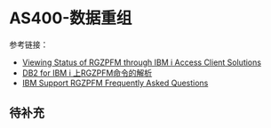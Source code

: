 # AS400-数据重组
参考链接：
- [Viewing Status of RGZPFM through IBM i Access Client Solutions](https://www.ibm.com/support/pages/viewing-status-rgzpfm-through-ibm-i-access-client-solutions)
- [DB2 for IBM i 上RGZPFM命令的解析](https://www.ibm.com/support/pages/node/1848027)
- [IBM Support RGZPFM Frequently Asked Questions](https://www.ibm.com/support/pages/rgzpfm-frequently-asked-questions)

## 待补充